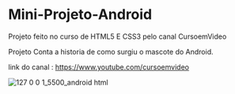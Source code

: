 # Mini-Projeto-Android
Projeto feito no curso de HTML5 E CSS3  pelo canal CursoemVideo

Projeto Conta a historia de como surgiu o mascote do Android.

link do canal : https://www.youtube.com/cursoemvideo

![127 0 0 1_5500_android html](https://user-images.githubusercontent.com/103333189/205081166-dc9b154f-375d-49de-9d99-decc2bc01caa.png)


